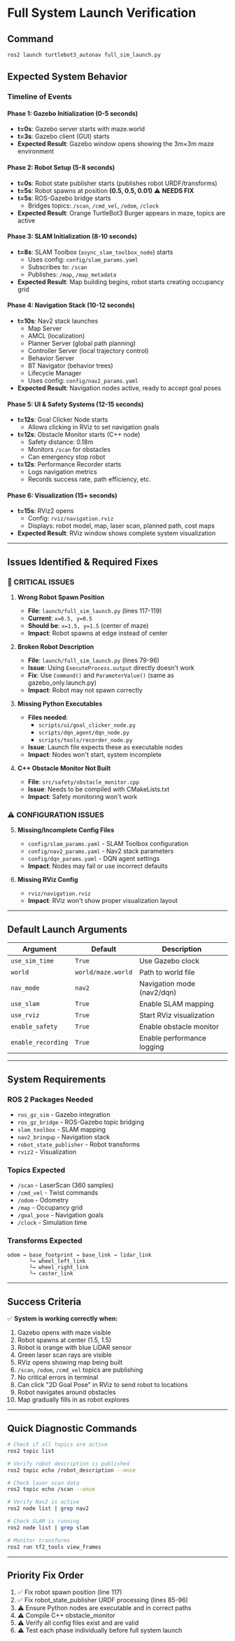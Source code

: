 # Full System Launch Verification

## Command
```bash
ros2 launch turtlebot3_autonav full_sim_launch.py
```

## Expected System Behavior

### Timeline of Events

#### Phase 1: Gazebo Initialization (0-5 seconds)
- **t=0s**: Gazebo server starts with maze.world
- **t=3s**: Gazebo client (GUI) starts
- **Expected Result**: Gazebo window opens showing the 3m×3m maze environment

#### Phase 2: Robot Setup (5-8 seconds)  
- **t=0s**: Robot state publisher starts (publishes robot URDF/transforms)
- **t=5s**: Robot spawns at position **(0.5, 0.5, 0.01)** ⚠️ **NEEDS FIX**
- **t=5s**: ROS-Gazebo bridge starts
  - Bridges topics: `/scan`, `/cmd_vel`, `/odom`, `/clock`
- **Expected Result**: Orange TurtleBot3 Burger appears in maze, topics are active

#### Phase 3: SLAM Initialization (8-10 seconds)
- **t=8s**: SLAM Toolbox (`async_slam_toolbox_node`) starts
  - Uses config: `config/slam_params.yaml`
  - Subscribes to: `/scan`
  - Publishes: `/map`, `/map_metadata`
- **Expected Result**: Map building begins, robot starts creating occupancy grid

#### Phase 4: Navigation Stack (10-12 seconds)
- **t=10s**: Nav2 stack launches
  - Map Server
  - AMCL (localization)
  - Planner Server (global path planning)
  - Controller Server (local trajectory control)
  - Behavior Server
  - BT Navigator (behavior trees)
  - Lifecycle Manager
  - Uses config: `config/nav2_params.yaml`
- **Expected Result**: Navigation nodes active, ready to accept goal poses

#### Phase 5: UI & Safety Systems (12-15 seconds)
- **t=12s**: Goal Clicker Node starts
  - Allows clicking in RViz to set navigation goals
- **t=12s**: Obstacle Monitor starts (C++ node)
  - Safety distance: 0.18m
  - Monitors `/scan` for obstacles
  - Can emergency stop robot
- **t=12s**: Performance Recorder starts
  - Logs navigation metrics
  - Records success rate, path efficiency, etc.

#### Phase 6: Visualization (15+ seconds)
- **t=15s**: RViz2 opens
  - Config: `rviz/navigation.rviz`
  - Displays: robot model, map, laser scan, planned path, cost maps
- **Expected Result**: RViz window shows complete system visualization

---

## Issues Identified & Required Fixes

### 🔴 CRITICAL ISSUES

1. **Wrong Robot Spawn Position**
   - **File**: `launch/full_sim_launch.py` (lines 117-119)
   - **Current**: `x=0.5, y=0.5` 
   - **Should be**: `x=1.5, y=1.5` (center of maze)
   - **Impact**: Robot spawns at edge instead of center

2. **Broken Robot Description**
   - **File**: `launch/full_sim_launch.py` (lines 79-96)
   - **Issue**: Using `ExecuteProcess.output` directly doesn't work
   - **Fix**: Use `Command()` and `ParameterValue()` (same as gazebo_only.launch.py)
   - **Impact**: Robot may not spawn correctly

3. **Missing Python Executables**
   - **Files needed**: 
     - `scripts/ui/goal_clicker_node.py` 
     - `scripts/dqn_agent/dqn_node.py`
     - `scripts/tools/recorder_node.py`
   - **Issue**: Launch file expects these as executable nodes
   - **Impact**: Nodes won't start, system incomplete

4. **C++ Obstacle Monitor Not Built**
   - **File**: `src/safety/obstacle_monitor.cpp`
   - **Issue**: Needs to be compiled with CMakeLists.txt
   - **Impact**: Safety monitoring won't work

### ⚠️ CONFIGURATION ISSUES

5. **Missing/Incomplete Config Files**
   - `config/slam_params.yaml` - SLAM Toolbox configuration
   - `config/nav2_params.yaml` - Nav2 stack parameters
   - `config/dqn_params.yaml` - DQN agent settings
   - **Impact**: Nodes may fail or use incorrect defaults

6. **Missing RViz Config**
   - `rviz/navigation.rviz`
   - **Impact**: RViz won't show proper visualization layout

---

## Default Launch Arguments

| Argument | Default | Description |
|----------|---------|-------------|
| `use_sim_time` | `True` | Use Gazebo clock |
| `world` | `world/maze.world` | Path to world file |
| `nav_mode` | `nav2` | Navigation mode (nav2/dqn) |
| `use_slam` | `True` | Enable SLAM mapping |
| `use_rviz` | `True` | Start RViz visualization |
| `enable_safety` | `True` | Enable obstacle monitor |
| `enable_recording` | `True` | Enable performance logging |

---

## System Requirements

### ROS 2 Packages Needed
- `ros_gz_sim` - Gazebo integration
- `ros_gz_bridge` - ROS-Gazebo topic bridging
- `slam_toolbox` - SLAM mapping
- `nav2_bringup` - Navigation stack
- `robot_state_publisher` - Robot transforms
- `rviz2` - Visualization

### Topics Expected
- `/scan` - LaserScan (360 samples)
- `/cmd_vel` - Twist commands
- `/odom` - Odometry
- `/map` - Occupancy grid
- `/goal_pose` - Navigation goals
- `/clock` - Simulation time

### Transforms Expected
```
odom → base_footprint → base_link → lidar_link
       └→ wheel_left_link
       └→ wheel_right_link
       └→ caster_link
```

---

## Success Criteria

✅ **System is working correctly when:**
1. Gazebo opens with maze visible
2. Robot spawns at center (1.5, 1.5)
3. Robot is orange with blue LiDAR sensor
4. Green laser scan rays are visible
5. RViz opens showing map being built
6. `/scan`, `/odom`, `/cmd_vel` topics are publishing
7. No critical errors in terminal
8. Can click "2D Goal Pose" in RViz to send robot to locations
9. Robot navigates around obstacles
10. Map gradually fills in as robot explores

---

## Quick Diagnostic Commands

```bash
# Check if all topics are active
ros2 topic list

# Verify robot description is published
ros2 topic echo /robot_description --once

# Check laser scan data
ros2 topic echo /scan --once

# Verify Nav2 is active
ros2 node list | grep nav2

# Check SLAM is running
ros2 node list | grep slam

# Monitor transforms
ros2 run tf2_tools view_frames
```

---

## Priority Fix Order

1. ✅ Fix robot spawn position (line 117)
2. ✅ Fix robot_state_publisher URDF processing (lines 85-96)
3. ⚠️ Ensure Python nodes are executable and in correct paths
4. ⚠️ Compile C++ obstacle_monitor 
5. ⚠️ Verify all config files exist and are valid
6. ⚠️ Test each phase individually before full system launch

